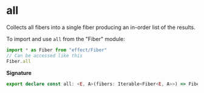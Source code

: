 # all

Collects all fibers into a single fiber producing an in-order list of the
results.

To import and use `all` from the "Fiber" module:

```ts
import * as Fiber from "effect/Fiber"
// Can be accessed like this
Fiber.all
```

**Signature**

```ts
export declare const all: <E, A>(fibers: Iterable<Fiber<E, A>>) => Fiber<E, readonly A[]>
```
